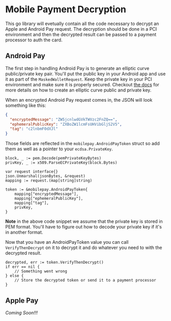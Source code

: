 Mobile Payment Decryption
=========================

This go library will evetually contain all the code necessary to decrypt an 
Apple and Android Pay request. The decryption should be done in a PCI environment 
and then the decrypted result can be passed to a payment processor to auth the
card.

Android Pay
-----------

The first step in handling Android Pay is to generate an elliptic curve 
public/private key pair. You'll put the public key in your Android app and use 
it as part of the `MaskedWalletRequest`. Keep the private key in your PCI 
environment and make sure it is properly secured. Checkout
[the docs](https://developers.google.com/android-pay/integration/payment-token-cryptography#example-using-openssl-to-generate-and-format-a-public-key)
for more details on how to create an elliptic curve public and private key.

When an encrypted Android Pay request comes in, the JSON will look something like this:
```json
{
  "encryptedMessage": "ZW5jcnlwdGVkTWVzc2FnZQ==",
  "ephemeralPublicKey": "ZXBoZW1lcmFsUHVibGljS2V5",
  "tag": "c2lnbmF0dXJl"
}
```

Those fields are reflected in the `mobilepay.AndroidPayToken` struct so add them
as well as a pointer to your `ecdsa.PrivateKey`.
```golang
block, _ := pem.Decode(pemPrivateKeyBytes)
privKey, _ := x509.ParseECPrivateKey(block.Bytes)

var request interface{}
json.Unmarshal(jsonBytes, &request)
mapping := request.(map[string]string)

token := &mobilepay.AndroidPayToken{
	mapping["encryptedMessage"],
	mapping["ephemeralPublicKey"],
	mapping["tag"],
	privKey,
}
```
**Note** in the above code snippet we assume that the private key is stored in 
PEM format. You'll have to figure out how to decode your private key if it's 
in another format.

Now that you have an AndroidPayToken value you can call `VerifyThenDecrypt` on
it to decrypt it and do whatever you need to with the decrypted result.
```golang
decrypted, err := token.VerifyThenDecrypt()
if err == nil {
	// Something went wrong
} else {
	// Store the decrypted token or send it to a payment processor
}
```

Apple Pay
---------

*Coming Soon!!!*
